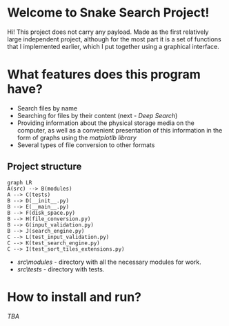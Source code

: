 # Welcome to Snake Search Project!
Hi! This project does not carry any payload. Made as the first relatively large independent project, although for the most part it is a set of functions that I implemented earlier, which I put together using a graphical interface.
# What features does this program have?

 - Search files by name
 - Searching for files by their content (next - *Deep Search*)
 - Providing information about the physical storage media on the computer, as well as a convenient presentation of this information in the form of graphs using the *matplotlb library*
 - Several types of file conversion to other formats

## Project structure
```mermaid
graph LR
A(src) --> B(modules)
A --> C(tests)
B --> D(__init__.py)
B --> E(__main__.py)
B --> F(disk_space.py)
B --> H(file_conversion.py)
B --> G(input_validation.py)
B --> J(search_engine.py)
C --> L(test_input_validation.py)
C --> K(test_search_engine.py)
C --> I(test_sort_tiles_extensions.py)
```
* *src\modules* - directory with all the necessary modules for work.
* *src\tests* - directory with tests.



# How to install and run?
*TBA*
